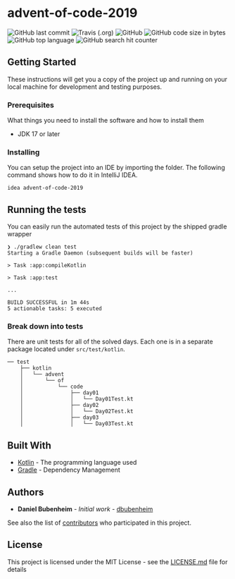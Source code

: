 # advent-of-code-2019

![GitHub last commit](https://img.shields.io/github/last-commit/dbubenheim/advent-of-code-2019?style=for-the-badge) 
![Travis (.org)](https://img.shields.io/travis/dbubenheim/advent-of-code-2019?style=for-the-badge)
![GitHub](https://img.shields.io/github/license/dbubenheim/advent-of-code-2019?label=license&style=for-the-badge)
![GitHub code size in bytes](https://img.shields.io/github/languages/code-size/dbubenheim/advent-of-code-2019?style=for-the-badge)
![GitHub top language](https://img.shields.io/github/languages/top/dbubenheim/advent-of-code-2019?style=for-the-badge)
![GitHub search hit counter](https://img.shields.io/github/search/dbubenheim/advent-of-code-2019/goto?style=for-the-badge)

## Getting Started

These instructions will get you a copy of the project up and running on your local machine for development and testing purposes.

### Prerequisites

What things you need to install the software and how to install them

- JDK 17 or later

### Installing

You can setup the project into an IDE by importing the folder. The following command shows how to do it in IntelliJ IDEA.

```
idea advent-of-code-2019
```

## Running the tests

You can easily run the automated tests of this project by the shipped gradle wrapper

```
❯ ./gradlew clean test
Starting a Gradle Daemon (subsequent builds will be faster)

> Task :app:compileKotlin

> Task :app:test

...

BUILD SUCCESSFUL in 1m 44s
5 actionable tasks: 5 executed
```

### Break down into tests

There are unit tests for all of the solved days. Each one is in a separate package located under `src/test/kotlin`.

```
── test
    ├── kotlin
    │   └── advent
    │       └── of
    │           └── code
    │               ├── day01
    │               │   └── Day01Test.kt
    │               ├── day02
    │               │   └── Day02Test.kt
    │               ├── day03
    │               │   └── Day03Test.kt
```

## Built With

* [Kotlin](https://kotlinlang.org/) - The programming language used
* [Gradle](https://gradle.org/) - Dependency Management

## Authors

* **Daniel Bubenheim** - *Initial work* - [dbubenheim](https://github.com/dbubenheim)

See also the list of [contributors](https://github.com/dbubenheim/advent-of-code-2019/contributors) who participated in this project.

## License

This project is licensed under the MIT License - see the [LICENSE.md](LICENSE.md) file for details